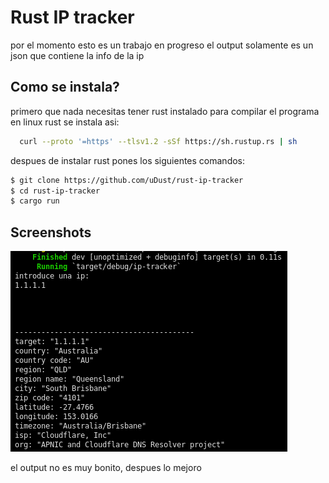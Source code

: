 
# Rust IP tracker

por el momento esto es un trabajo en progreso
el output solamente es un json que contiene la info de la ip


## Como se instala?

primero que nada necesitas tener rust instalado para compilar el programa en linux rust se instala asi:

```bash
  curl --proto '=https' --tlsv1.2 -sSf https://sh.rustup.rs | sh
```

despues de instalar rust pones los siguientes comandos:
```bash
$ git clone https://github.com/uDust/rust-ip-tracker
$ cd rust-ip-tracker
$ cargo run
```


    
## Screenshots

![App Screenshot](https://github.com/uDust/rust-ip-tracker/blob/master/imgs/app2.png)

el output no es muy bonito, despues lo mejoro



